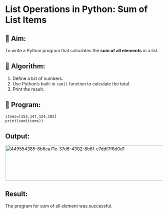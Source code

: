# List Operations in Python: Sum of List Items

## 🎯 Aim:
To write a Python program that calculates the **sum of all elements** in a list.

## 🧠 Algorithm:
1. Define a list of numbers.
2. Use Python’s built-in `sum()` function to calculate the total.
3. Print the result.

## 🧾 Program:
```
items=[153,147,124,102]
print(sum(items))
```
## Output:
<img width="542" height="112" alt="449554385-8b6ca71e-37d6-4302-8b6f-c7ddf7f6d0d1" src="https://github.com/user-attachments/assets/0427af5b-0d84-4c21-b5cd-0b3bea7302e7" />

## Result:
The program  for sum of all element was successful.
